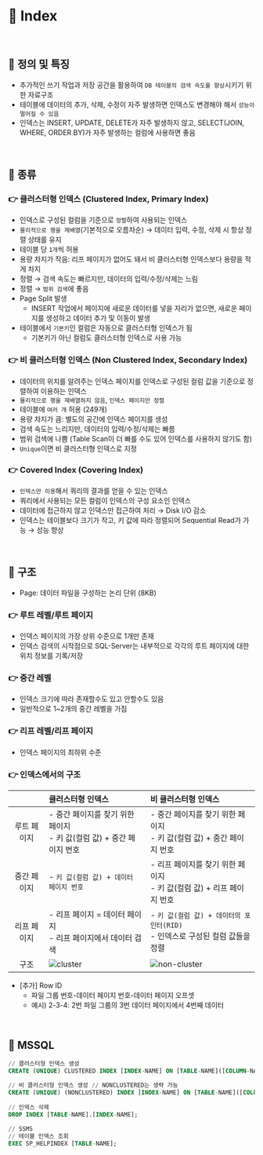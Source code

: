 # 🔗 Index

<br>

## 🐳 정의 및 특징
* 추가적인 쓰기 작업과 저장 공간을 활용하여 `DB 테이블의 검색 속도를 향상`시키기 위한 자료구조
* 테이블에 데이터의 추가, 삭제, 수정이 자주 발생하면 인덱스도 변경해야 해서 `성능이 떨어질 수 있음`
* 인덱스는 INSERT, UPDATE, DELETE가 자주 발생하지 않고, SELECT(JOIN, WHERE, ORDER BY)가 자주 발생하는 컬럼에 사용하면 좋음

<br>

## 🐳 종류
### 👉 클러스터형 인덱스 (Clustered Index, Primary Index)

* 인덱스로 구성된 컬럼을 기준으로 `정렬`하여 사용되는 인덱스
* `물리적으로 행을 재배열`(기본적으로 오름차순) → 데이터 입력, 수정, 삭제 시 항상 정렬 상태를 유지
* 테이블 당 `1개`씩 허용
* 용량 차지가 작음: 리프 페이지가 없어도 돼서 비 클러스터형 인덱스보다 용량을 적게 차지
* 정렬 → 검색 속도는 빠르지만, 데이터의 입력/수정/삭제는 느림
* 정렬 → `범위 검색`에 좋음
* Page Split 발생
  * INSERT 작업에서 페이지에 새로운 데이터를 넣을 자리가 없으면, 새로운 페이지를 생성하고 데이터 추가 및 이동이 발생
* 테이블에서 `기본키`인 컬럼은 자동으로 클러스터형 인덱스가 됨
  * 기본키가 아닌 컬럼도 클러스터형 인덱스로 사용 가능

### 👉 비 클러스터형 인덱스 (Non Clustered Index, Secondary Index)

* 데이터의 위치를 알려주는 인덱스 페이지를 인덱스로 구성된 컬럼 값을 기준으로 정렬하여 이용하는 인덱스
* `물리적으로 행을 재배열하지 않음`, `인덱스 페이지만 정렬`
* 테이블에 `여러 개` 허용 (249개)
* 용량 차지가 큼: 별도의 공간에 인덱스 페이지를 생성
* 검색 속도는 느리지만, 데이터의 입력/수정/삭제는 빠름
* 범위 검색에 나쁨 (Table Scan이 더 빠를 수도 있어 인덱스를 사용하지 않기도 함)
* `Unique`이면 비 클러스터형 인덱스로 지정

### 👉 Covered Index (Covering Index)

* `인덱스만 이용`해서 쿼리의 결과를 얻을 수 있는 인덱스
* 쿼리에서 사용되는 모든 컬럼이 인덱스의 구성 요소인 인덱스
* 데이터에 접근하지 않고 인덱스만 접근하여 처리 → Disk I/O 감소
* 인덱스는 테이블보다 크기가 작고, 키 값에 따라 정렬되어 Sequential Read가 가능 → 성능 향상

<br>

## 🐳 구조
* Page: 데이터 파일을 구성하는 논리 단위 (8KB)

### 👉 루트 레벨/루트 페이지

* 인덱스 페이지의 가장 상위 수준으로 1개만 존재
* 인덱스 검색의 시작점으로 SQL-Server는 내부적으로 각각의 루트 페이지에 대한 위치 정보를 기록/저장

### 👉 중간 레벨

* 인덱스 크기에 따라 존재할수도 있고 안할수도 있음
* 일반적으로 1~2개의 중간 레벨을 가짐

### 👉 리프 레벨/리프 페이지

* 인덱스 페이지의 최하위 수준

### 👉 인덱스에서의 구조

||클러스터형 인덱스|비 클러스터형 인덱스|
|:-:|:--|:--|
|루트 페이지|- 중간 페이지를 찾기 위한 페이지<br>- 키 값(컬럼 값) + 중간 페이지 번호|- 중간 페이지를 찾기 위한 페이지<br>- 키 값(컬럼 값) + 중간 페이지 번호|
|중간 페이지|- `키 값(컬럼 값) + 데이터 페이지 번호`|- 리프 페이지를 찾기 위한 페이지<br>- 키 값(컬럼 값) + 리프 페이지 번호|
|리프 페이지|- 리프 페이지 = 데이터 페이지<br>- 리프 페이지에서 데이터 검색|- `키 값(컬럼 값) + 데이터의 포인터(RID)`<br>- 인덱스로 구성된 컬럼 값들을 정렬|
|구조 |![cluster](https://user-images.githubusercontent.com/38900338/114572704-b03f9200-9cb2-11eb-9026-aeb4ae3d5dfe.jpg)|![non-cluster](https://user-images.githubusercontent.com/38900338/114572747-bc2b5400-9cb2-11eb-9d10-4372cf450747.jpg)|

* [추가] Row ID
  * 파일 그룹 번호-데이터 페이지 번호-데이터 페이지 오프셋
  * 예시) 2-3-4: 2번 파일 그룹의 3번 데이터 페이지에서 4번째 데이터

<br>

## 🐳 MSSQL
```sql
// 클러스터형 인덱스 생성
CREATE (UNIQUE) CLUSTERED INDEX [INDEX-NAME] ON [TABLE-NAME]([COLUMN-NAME]);
 
// 비 클러스터형 인덱스 생성 // NONCLUSTERED는 생략 가능
CREATE (UNIQUE) (NONCLUSTERED) INDEX [INDEX-NAME] ON [TABLE-NAME]([COLUMN-NAME]);
 
// 인덱스 삭제
DROP INDEX [TABLE-NAME].[INDEX-NAME];

// SSMS
// 테이블 인덱스 조회
EXEC SP_HELPINDEX [TABLE-NAME];
```
